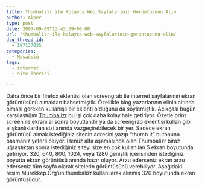 ```yaml
---
title: Thumbalizr ile Kolayca Web Sayfalarının Görüntüsünü Alın
author: Alper
type: post
date: 2007-09-09T13:43:59+00:00
url: /thumbalizr-ile-kolayca-web-sayfalarinin-goruntusunu-alin/
dsq_thread_id:
  - 197137835
categories:
  - Masaüstü
tags:
  - internet
  - site önerisi

---
```

Daha önce bir firefox eklentisi olan screengrab ile internet sayfalarının ekran görüntüsünü almaktan bahsetmiştik. Özellikle blog yazarlarının elinin altında olması gereken kullanışlı bir eklenti olduğunu da söylemiştik. Açıkçası bugün karşılaştığım [Thumbalizr][1] bu işi çok daha kolay hale getiriyor. Özetle print screen ile ekranı al sonra boyutlandır ya da screengrab eklentisi kullan gibi alışkanlıklardan sizi anında vazgeçirebilecek bir yer. Sadece ekran görüntüsü almak istediğiniz sitenin adresini yazıp &#8220;thumb it&#8221; butonuna basmanız yeterli oluyor. Henüz alfa aşamasında olan Thumbalizr biraz uğraştıktan sonra istediğiniz siteyi size en çok kullanılan 5 ekran boyutunda getiriyor. 320, 640, 800, 1024, veya 1280 genişlik içerisinden istediğiniz boyutta ekran görüntüsü anında hazır oluyor. Arzu ederseniz ekran arzu ederseniz tüm sayfa olarak sitelerin görüntüsünü verebiliyor. Aşağıdaki resim Murekkep.Org&#8217;un thumbalizr kullanılarak alınmış 320 boyutunda ekran görüntüsüdür.

<p style="text-align: center">

 [1]: http://www.thumbalizr.com/